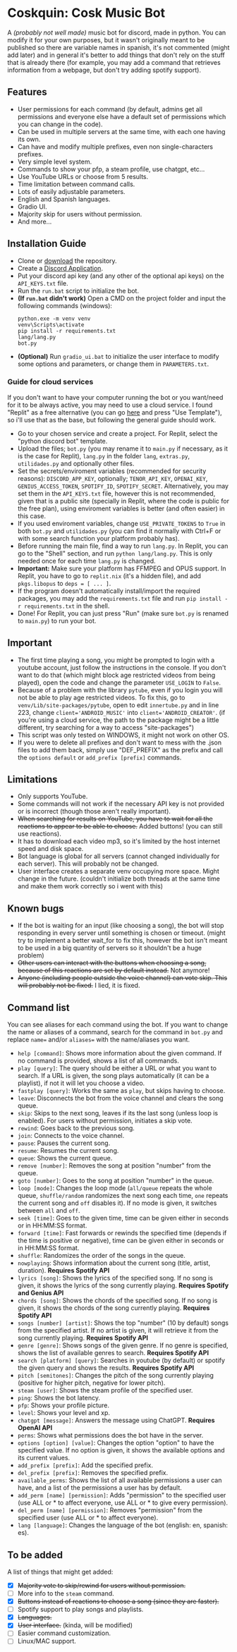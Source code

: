 # Coskquin: Cosk Music Bot
A *(probably not well made)* music bot for discord, made in python. You can modify it for your own purposes, but it wasn't originally meant to be published so there are variable names in spanish, it's not commented (might add later) and in general it's better to add things that don't rely on the stuff that is already there (for example, you may add a command that retrieves information from a webpage, but don't try adding spotify support).
## Features
- User permissions for each command (by default, admins get all permissions and everyone else have a default set of permissions which you can change in the code).
- Can be used in multiple servers at the same time, with each one having its own.
- Can have and modify multiple prefixes, even non single-characters prefixes.
- Very simple level system.
- Commands to show your pfp, a steam profile, use chatgpt, etc...
- Use YouTube URLs or choose from 5 results.
- Time limitation between command calls.
- Lots of easily adjustable parameters.
- English and Spanish languages.
- Gradio UI.
- Majority skip for users without permission.
- And more...

## Installation Guide
- Clone or [download](https://github.com/Coskon/coskmusicbot/archive/refs/heads/main.zip) the repository.
- Create a [Discord Application](https://discord.com/developers/docs/quick-start/getting-started).
- Put your discord api key (and any other of the optional api keys) on the `API_KEYS.txt` file.
- Run the `run.bat` script to initialize the bot.
- **(If `run.bat` didn't work)** Open a CMD on the project folder and input the following commands (windows):
    ```console
    python.exe -m venv venv
    venv\Scripts\activate
    pip install -r requirements.txt
    lang/lang.py
    bot.py
    ```
- **(Optional)** Run `gradio_ui.bat` to initialize the user interface to modify some options and parameters, or change them in `PARAMETERS.txt`.

### Guide for cloud services
If you don't want to have your computer running the bot or you want/need for it to be always active, you may need to use a cloud service.
I found "Replit" as a free alternative (you can go [here](https://replit.com/@mcgamescompany/Cosk-Music-Bot?v=1#main.py) and press "Use Template"), so i'll use that as the base, but following the general guide should work.
- Go to your chosen service and create a project. For Replit, select the "python discord bot" template.
- Upload the files; `bot.py` (you may rename it to `main.py` if necessary, as it is the case for Replit), `lang.py` in the folder `lang`, `extras.py`, `utilidades.py` and optionally other files.
- Set the secrets/enviroment variables (recommended for security reasons): `DISCORD_APP_KEY`, optionally; `TENOR_API_KEY`, `OPENAI_KEY`, `GENIUS_ACCESS_TOKEN`, `SPOTIFY_ID`, `SPOTIFY_SECRET`. Alternatively, you may set them in the `API_KEYS.txt` file, however this is not recommended, given that is a public site (specially in Replit, where the code is public for the free plan), using enviroment variables is better (and often easier) in this case.
- If you used enviroment variables, change `USE_PRIVATE_TOKENS` to `True` in both `bot.py` and `utilidades.py` (you can find it normally with Ctrl+F or with some search function your platform probably has).
- Before running the main file, find a way to run `lang.py`. In Replit, you can go to the "Shell" section, and run `python lang/lang.py`. This is only needed once for each time `lang.py` is changed.
- **Important:** Make sure your platform has FFMPEG and OPUS support. In Replit, you have to go to `replit.nix` (it's a hidden file), and add `pkgs.libopus` to  `deps = [ ... ]`.
- If the program doesn't automatically install/import the required packages, you may add the `requirements.txt` file and run `pip install -r requirements.txt` in the shell.
- Done! For Replit, you can just press "Run" (make sure `bot.py` is renamed to `main.py`) to run your bot.

## Important
- The first time playing a song, you might be prompted to login with a youtube account, just follow the instructions in the console. If you don't want to do that (which might block age restricted videos from being played), open the code and change the parameter `USE_LOGIN` to `False`.
- Because of a problem with the library `pytube`, even if you login you will not be able to play age restricted videos. To fix this, go to `venv/Lib/site-packages/pytube`, open to edit `innertube.py` and in line 223, change `client='ANDROID_MUSIC'` into `client='ANDROID_CREATOR'`. (if you're using a cloud service, the path to the package might be a little different, try searching for a way to access "site-packages")
- This script was only tested on WINDOWS, it might not work on other OS.
- If you were to delete all prefixes and don't want to mess with the .json files to add them back, simply use "DEF_PREFIX" as the prefix and call the `options default` or `add_prefix [prefix]` commands.

## Limitations
- Only supports YouTube.
- Some commands will not work if the necessary API key is not provided or is incorrect (though those aren't really important).
- ~~When searching for results on YouTube, you have to wait for all the reactions to appear to be able to choose.~~ Added buttons! (you can still use reactions).
- It has to download each video mp3, so it's limited by the host internet speed and disk space.
- Bot language is global for all servers (cannot changed individually for each server). This will probably not be changed.
- User interface creates a separate venv occupying more space. Might change in the future. (couldn't initialize both threads at the same time and make them work correctly so i went with this)

## Known bugs
- If the bot is waiting for an input (like choosing a song), the bot will stop responding in every server until something is chosen or timeout. (might try to implement a better wait_for to fix this, however the bot isn't meant to be used in a big quantity of servers so it shouldn't be a huge problem)
- ~~Other users can interact with the buttons when choosing a song, because of this reactions are set by default instead.~~ Not anymore!
- ~~Anyone (including people outside the voice channel) can vote skip. This will probably not be fixed.~~ I lied, it is fixed.

## Command list
You can see aliases for each command using the bot. If you want to change the name or aliases of a command, search for the command in `bot.py` and replace `name=` and/or `aliases=` with the name/aliases you want.
- `help [command]`: Shows more information about the given command. If no command is provided, shows a list of all commands.
- `play [query]`: The query should be either a URL or what you want to search. If a URL is given, the song plays automatically (it can be a playlist), if not it will let you choose a video.
- `fastplay [query]`: Works the same as `play`, but skips having to choose.
- `leave`: Disconnects the bot from the voice channel and clears the song queue.
- `skip`: Skips to the next song, leaves if its the last song (unless loop is enabled). For users without permission, initiates a skip vote.
- `rewind`: Goes back to the previous song.
- `join`: Connects to the voice channel.
- `pause`: Pauses the current song.
- `resume`: Resumes the current song.
- `queue`: Shows the current queue.
- `remove [number]`: Removes the song at position "number" from the queue.
- `goto [number]`: Goes to the song at position "number" in the queue.
- `loop [mode]`: Changes the loop mode (`all/queue` repeats the whole queue, `shuffle/random` randomizes the next song each time, `one` repeats the current song and `off` disables it). If no mode is given, it switches between `all` and `off`.
- `seek [time]`: Goes to the given time, time can be given either in seconds or in HH:MM:SS format.
- `forward [time]`: Fast forwards or rewinds the specified time (depends if the time is positive or negative), time can be given either in seconds or in HH:MM:SS format.
- `shuffle`: Randomizes the order of the songs in the queue.
- `nowplaying`: Shows information about the current song (title, artist, duration). **Requires Spotify API**
- `lyrics [song]`: Shows the lyrics of the specified song. If no song is given, it shows the lyrics of the song currently playing. **Requires Spotify and Genius API**
- `chords [song]`: Shows the chords of the specified song. If no song is given, it shows the chords of the song currently playing. **Requires Spotify API**
- `songs [number] [artist]`: Shows the top "number" (10 by default) songs from the specified artist. If no artist is given, it will retrieve it from the song currently playing. **Requires Spotify API**
- `genre [genre]`: Shows songs of the given genre. If no genre is specified, shows the list of available genres to search. **Requires Spotify API**
- `search [platform] [query]`: Searches in youtube (by default) or spotify the given query and shows the results. **Requires Spotify API**
- `pitch [semitones]`: Changes the pitch of the song currently playing (positive for higher pitch, negative for lower pitch).
- `steam [user]`: Shows the steam profile of the specified user.
- `ping`: Shows the bot latency.
- `pfp`: Shows your profile picture.
- `level`: Shows your level and xp.
- `chatgpt [message]`: Answers the message using ChatGPT. **Requires OpenAI API**
- `perms`: Shows what permissions does the bot have in the server.
- `options [option] [value]`: Changes the option "option" to have the specified value. If no option is given, it shows the available options and its current values.
- `add_prefix [prefix]`: Add the specified prefix.
- `del_prefix [prefix]`: Removes the specified prefix.
- `available_perms`: Shows the list of all available permissions a user can have, and a list of the permissions a user has by default.
- `add_perm [name] [permission]`: Adds "permission" to the specified user (use ALL or * to affect everyone, use ALL or * to give every permission).
- `del_perm [name] [permission]`: Removes "permission" from the specified user (use ALL or * to affect everyone).
- `lang [language]`: Changes the language of the bot (english: en, spanish: es).

## To be added
A list of things that might get added:
- [X] ~~Majority vote to skip/rewind for users without permission.~~
- [ ] More info to the `steam` command.
- [X] ~~Buttons instead of reactions to choose a song (since they are faster).~~
- [ ] Spotify support to play songs and playlists.
- [X] ~~Languages.~~
- [X] ~~User interface.~~ (kinda, will be modified)
- [ ] Easier command customization.
- [ ] Linux/MAC support.
